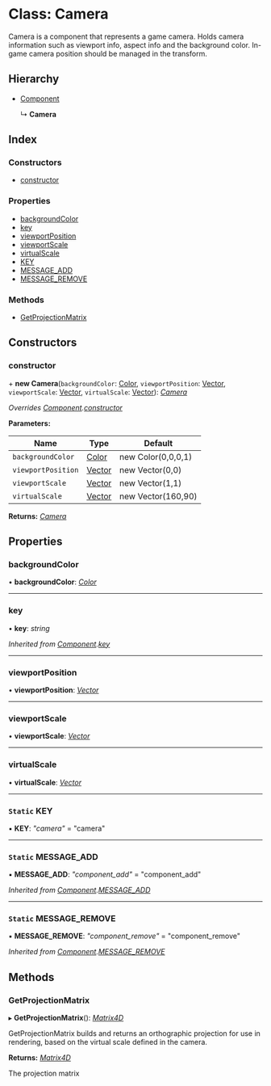 
# Class: Camera

Camera is a component that represents a game camera.
Holds camera information such as viewport info, aspect info and the background color.
In-game camera position should be managed in the transform.

## Hierarchy

* [Component](component.md)

  ↳ **Camera**

## Index

### Constructors

* [constructor](camera.md#constructor)

### Properties

* [backgroundColor](camera.md#backgroundcolor)
* [key](camera.md#key)
* [viewportPosition](camera.md#viewportposition)
* [viewportScale](camera.md#viewportscale)
* [virtualScale](camera.md#virtualscale)
* [KEY](camera.md#static-key)
* [MESSAGE_ADD](camera.md#static-message_add)
* [MESSAGE_REMOVE](camera.md#static-message_remove)

### Methods

* [GetProjectionMatrix](camera.md#getprojectionmatrix)

## Constructors

###  constructor

\+ **new Camera**(`backgroundColor`: [Color](color.md), `viewportPosition`: [Vector](vector.md), `viewportScale`: [Vector](vector.md), `virtualScale`: [Vector](vector.md)): *[Camera](camera.md)*

*Overrides [Component](component.md).[constructor](component.md#constructor)*

**Parameters:**

Name | Type | Default |
------ | ------ | ------ |
`backgroundColor` | [Color](color.md) | new Color(0,0,0,1) |
`viewportPosition` | [Vector](vector.md) | new Vector(0,0) |
`viewportScale` | [Vector](vector.md) | new Vector(1,1) |
`virtualScale` | [Vector](vector.md) | new Vector(160,90) |

**Returns:** *[Camera](camera.md)*

## Properties

###  backgroundColor

• **backgroundColor**: *[Color](color.md)*

___

###  key

• **key**: *string*

*Inherited from [Component](component.md).[key](component.md#key)*

___

###  viewportPosition

• **viewportPosition**: *[Vector](vector.md)*

___

###  viewportScale

• **viewportScale**: *[Vector](vector.md)*

___

###  virtualScale

• **virtualScale**: *[Vector](vector.md)*

___

### `Static` KEY

▪ **KEY**: *"camera"* = "camera"

___

### `Static` MESSAGE_ADD

▪ **MESSAGE_ADD**: *"component_add"* = "component_add"

*Inherited from [Component](component.md).[MESSAGE_ADD](component.md#static-message_add)*

___

### `Static` MESSAGE_REMOVE

▪ **MESSAGE_REMOVE**: *"component_remove"* = "component_remove"

*Inherited from [Component](component.md).[MESSAGE_REMOVE](component.md#static-message_remove)*

## Methods

###  GetProjectionMatrix

▸ **GetProjectionMatrix**(): *[Matrix4D](matrix4d.md)*

GetProjectionMatrix builds and returns an orthographic projection for use
in rendering, based on the virtual scale defined in the camera.

**Returns:** *[Matrix4D](matrix4d.md)*

The projection matrix
